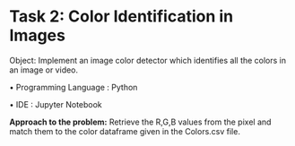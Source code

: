 # Task 2: Color Identification in Images

Object: Implement an image color detector which identifies all the colors in an image or video.

• Programming Language : Python

• IDE : Jupyter Notebook

**Approach to the problem:**
 Retrieve the R,G,B values from the pixel and match them to the color dataframe given in the Colors.csv file.

